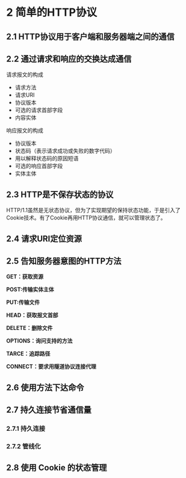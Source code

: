 # 2 简单的HTTP协议
## 2.1 HTTP协议用于客户端和服务器端之间的通信
## 2.2 通过请求和响应的交换达成通信

请求报文的构成

* 请求方法
* 请求URI
* 协议版本
* 可选的请求首部字段
* 内容实体

响应报文的构成

* 协议版本
* 状态码（表示请求成功或失败的数字代码）
* 用以解释状态码的原因短语
* 可选的响应首部字段
* 实体主体

## 2.3 HTTP是不保存状态的协议

HTTP/1.1虽然是无状态协议，但为了实现期望的保持状态功能，于是引入了Cookie技术。有了Cookie再用HTTP协议通信，就可以管理状态了。

## 2.4 请求URI定位资源
## 2.5 告知服务器意图的HTTP方法

**GET：获取资源**

**POST:传输实体主体**

**PUT:传输文件**

**HEAD：获取报文首部**

**DELETE：删除文件**

**OPTIONS：询问支持的方法**

**TARCE：追踪路径**

**CONNECT：要求用隧道协议连接代理**

## 2.6 使用方法下达命令
## 2.7 持久连接节省通信量
### 2.7.1 持久连接
### 2.7.2 管线化
## 2.8 使用 Cookie 的状态管理


